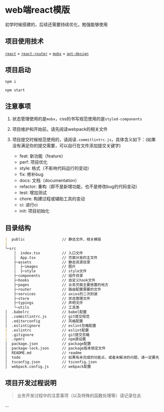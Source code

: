 # web端react模版

初学时候搭建的，后续还需要持续优化，勉强能够使用

## 项目使用技术

[`react`](https://reactjs.org/) + [`react-router`](https://reactrouter.com/) + [`mobx`](https://mobx.js.org/) + [`ant-design`](https://ant.design/index-cn)

## 项目启动

```shell
npm i

npm start
```

## 注意事项

1. 状态管理使用的是`mobx`，css的书写规范使用的是`styled-components`

2. 项目维护和开始前，请先阅读webpack的相关文件

3. 项目提交时候规范使用的，请阅读`.commitlintrc.js`，具体含义如下：(如果没有满足你的提交需要，可以自行在文件添加提交关键字)

    * feat: 新功能（feature）
    * perf: 项目优化
    * style: 格式（不影响代码运行的变动）
    * fix: 修补bug
    * docs: 文档（documentation）
    * refactor: 重构（即不是新增功能，也不是修改bug的代码变动）
    * test: 增加测试
    * chore: 构建过程或辅助工具的变动
    * ci: 进行ci
    * init: 项目初始化

## 目录结构

```md
|  public                 // 静态文件、相关模版
|
└─src
    │  index.tsx          // 入口文件
    │  App.tsx            // 页面分发的主文件
    ├─assets              // 静态资源目录
    │  ├─images           // 图片
    │  ├─style            // style文件
    ├─components          // 组件目录
    ├─hooks               // 自定义hook文件
    ├─pages               // 业务页面主要放置的地方
    ├─router              // 路由配置需要的文件
    ├─services            // axios的二次封装
    ├─store               // 状态管理文件
    ├─typings             // 声明文件
    └─utils               // 工具类
│  .babelrc               // babel配置
│  .commitlintrc.js       // git提交规范
│  .editorconfig          // 风格配置
│  .eslintignore          // eslint忽略配置
|  .eslintrc              // eslint配置
|  .gitignore             // git提交忽略
|  .npmrc                 // npm源设置
│  package.json           // package配置
│  package-lock.json      // package版本锁定文件
│  README.md              // readme
│  todo                   // 如果有未完成的功能点，或者未解决的问题，请一定要先在此说明
│  tsconfig.json          // tsconfig.json
│  webpack.config.js      // webpack配置
```

## 项目开发过程说明

> 业务开发过程中的注意事项（以及特殊的函数处理等）请记录在此

...
